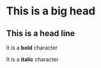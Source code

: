 # This is a big head
## This is a head line
It is a **bold** character

It is a __italic__ character
